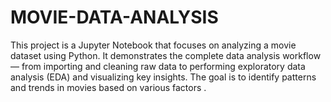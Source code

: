 # MOVIE-DATA-ANALYSIS
This project is a Jupyter Notebook that focuses on analyzing a movie dataset using Python. It demonstrates the complete data analysis workflow — from importing and cleaning raw data to performing exploratory data analysis (EDA) and visualizing key insights. The goal is to identify patterns and trends in movies based on various factors .
